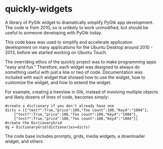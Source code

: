 # quickly-widgets
A library of PyGtk widget to dramatically simplify PyGtk app development. The code is from 2010, so is unlikely to work unmodified, but should be useful to someone developing with PyGtk today.

This code base was used to simplify and accelerate application development on many applications for the Ubuntu Desktop around 2010 - 2013, before we started working on Ubuntu Touch.

The overriding ethos of the quickly project was to make programming apps "easy and fun." Therefore, each widget was designed to always do something useful with just a line or two of code. Documentation was included with each widget that showed how to use the widget, how to customize the widget, and how to extend the widget. 

For example, creating a treeview in Gtk, instead of involving multiple objects and likely dozens of lines of code, becomes simply:

```
#create a dictionary if you don't already have one
dicts = [{"test?":True,"price":100,"foo count":100,"Key4":"1004"},
    {"test?":True,"price":100,"foo count":100,"Key4":"1004"},
    {"test?":True,"price":100,"foo count":100,"Key4":"1004"}]
#create the DictionaryGrid
dg = DictionaryGrid(dictionaries=dicts)
```
The code base includes prompts, grids, media widgets, a downloader widget, and others.
